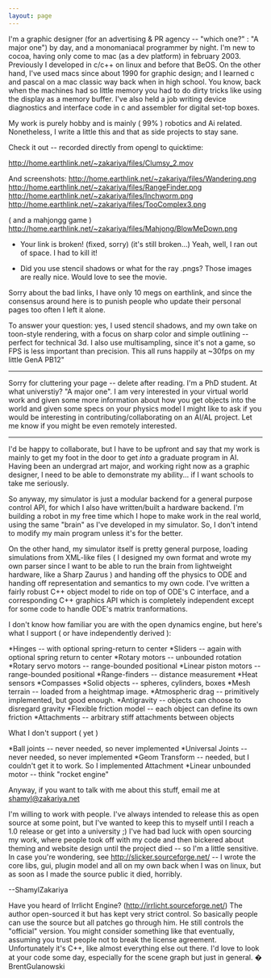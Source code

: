 ```yaml
---
layout: page
---
```




I'm a graphic designer (for an advertising & PR agency -- "which one?" : "A major one") by day, and a monomaniacal programmer by night. I'm new to cocoa, having only come to mac (as a dev platform) in february 2003. Previously I developed in c/c++ on linux and before that BeOS. On the other hand, I've used macs since about 1990 for graphic design; and I learned c and pascal on a mac classic way back when in high school. You know, back when the machines had so little memory you had to do dirty tricks like using the display as a memory buffer. I've also held a job writing device diagnostics and interface code in c and assembler for digital set-top boxes.

My work is purely hobby and is mainly ( 99% ) robotics and Ai related. Nonetheless, I write a little this and that as side projects to stay sane.

Check it out -- recorded directly from opengl to quicktime:

http://home.earthlink.net/~zakariya/files/Clumsy_2.mov

And screenshots:
http://home.earthlink.net/~zakariya/files/Wandering.png
http://home.earthlink.net/~zakariya/files/RangeFinder.png
http://home.earthlink.net/~zakariya/files/Inchworm.png
http://home.earthlink.net/~zakariya/files/TooComplex3.png

( and a mahjongg game )
http://home.earthlink.net/~zakariya/files/Mahjong/BlowMeDown.png

- Your link is broken! (fixed, sorry) (it's still broken...)
Yeah, well, I ran out of space. I had to kill it!

- Did you use stencil shadows or what for the ray .pngs? Those images are really nice. Would love to see the movie.

Sorry about the bad links, I have only 10 megs on earthlink, and since the consensus around here is to punish people who update their personal pages too often I left it alone.

To answer your question: yes, I used stencil shadows, and my own take on toon-style rendering, with a focus on sharp color and simple outlining -- perfect for technical 3d. I also use multisampling, since it's not a game, so FPS is less important than precision. This all runs happily at ~30fps on my little GenA PB12"

----
Sorry for cluttering your page -- delete after reading.  I'm a PhD student.  At what universtiy?  "A major one".  I am very interested in your virtual world work and given some more information about how you get objects into the world and given some specs on your physics model I might like to ask if you would be interesting in contributing/collaborating on an AI/AL project.  Let me know if you might be even remotely interested.

---- 

I'd be happy to collaborate, but I have to be upfront and say that my work is mainly to get my foot in the door to get *into* a graduate program in AI. Having been an undergrad art major, and working right now as a graphic designer, I need to be able to demonstrate my ability... if I want schools to take me seriously.

So anyway, my simulator is just a modular backend for a general purpose control API, for which I also have written/built a hardware backend. I'm building a robot in my free time which I hope to make work in the real world, using the same "brain" as I've developed in my simulator. So, I don't intend to modify my main program unless it's for the better.

On the other hand, my simulator itself is pretty general purpose, loading simulations from XML-like files ( I designed my own format and wrote my own parser since I want to be able to run the brain from lightweight hardware, like a Sharp Zaurus ) and handing off the physics to ODE and handing off representation and semantics to my own code. I've written a fairly robust C++ object model to ride on top of ODE's C interface, and a corresponding C++ graphics API which is completely independent except for some code to handle ODE's matrix tranformations.

I don't know how familiar you are with the open dynamics engine, but here's what I support ( or have independently derived ):


*Hinges -- with optional spring-return to center
*Sliders -- again with optional spring return to center
*Rotary motors -- unbounded rotation
*Rotary servo motors -- range-bounded positional
*Linear piston motors -- range-bounded positional
*Range-finders -- distance measurement
*Heat sensors
*Compasses
*Solid objects -- spheres, cylinders, boxes
*Mesh terrain -- loaded from a heightmap image.
*Atmospheric drag -- primitively implemented, but good enough.
*Antigravity -- objects can choose to disregard gravity
*Flexible friction model -- each object can define its own friction
*Attachments -- arbitrary stiff attachments between objects


What I don't support ( yet )

*Ball joints -- never needed, so never implemented
*Universal Joints -- never needed, so never implemented
*Geom Transform -- needed, but I couldn't get it to work. So I implemented Attachment
*Linear unbounded motor -- think "rocket engine"


Anyway, if you want to talk with me about this stuff, email me at shamyl@zakariya.net

I'm willing to work with people. I've always intended to release this as open source at some point, but I've wanted to keep this to myself until I reach a 1.0 release or get into a university ;) I've had bad luck with open sourcing my work, where people took off with my code and then bickered about theming and website design until the project died -- so I'm a little sensitive. In case you're wondering, see http://slicker.sourceforge.net/ -- I wrote the core libs, gui, plugin model and all on my own back when I was on linux, but as soon as I made the source public it died, horribly.

--ShamylZakariya

Have you heard of Irrlicht Engine? (http://irrlicht.sourceforge.net/) The author open-sourced it but has kept very strict control. So basically people can use the source but all patches go through him. He still controls the "official" version. You might consider something like that eventually, assuming you trust people not to break the license agreement. Unfortunately it's C++, like almost everything else out there. I'd love to look at your code some day, especially for the scene graph but just in general. � BrentGulanowski
